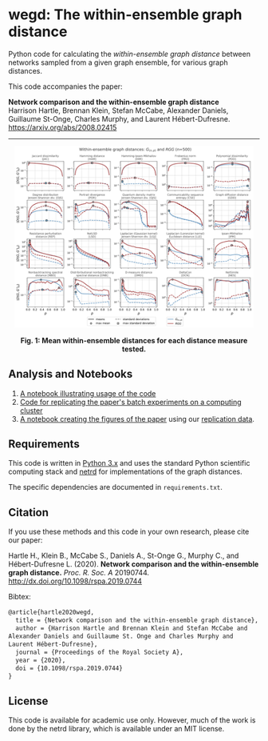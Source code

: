 # wegd: The within-ensemble graph distance
Python code for calculating the *within-ensemble graph distance* between networks
sampled from a given graph ensemble, for various graph distances.

This code accompanies the paper: 

**Network comparison and the within-ensemble graph distance**\
Harrison Hartle, Brennan Klein, Stefan McCabe, Alexander Daniels,
Guillaume St-Onge, Charles Murphy, and Laurent Hébert-Dufresne.
https://arxiv.org/abs/2008.02415

- - - -

<p align="center">
<img src="figs/pngs/gnp_rgg_wegd_p_n500.png" alt="example RGG ER" width="95%"/>
</p>

**<p align="center">Fig. 1: Mean within-ensemble distances for each distance measure tested.**

## Analysis and Notebooks

1. [A notebook illustrating usage of the code](https://github.com/jkbren/wegd/blob/master/code/wegd-example.ipynb)
2. [Code for replicating the paper's batch experiments on a computing cluster](https://github.com/jkbren/wegd/blob/master/cluster/)
3. [A notebook creating the figures of the paper](https://github.com/jkbren/wegd/blob/master/code/make-all-plots.ipynb) using our [replication data](https://github.com/jkbren/wegd/tree/master/data).


## Requirements  <a name="requirements"/>

This code is written in [Python 3.x](https://www.python.org) and uses 
the standard Python scientific computing stack and [netrd](https://github.com/netsiphd/netrd/)
for implementations of the graph distances.

The specific dependencies are documented in `requirements.txt`.

## Citation   <a name="citation"/>

If you use these methods and this code in your own research, please cite our paper:

Hartle H., Klein B., McCabe S., Daniels A., St-Onge G., Murphy C.,
and Hébert-Dufresne L. (2020).
**Network comparison and the within-ensemble graph distance.**
*Proc. R. Soc. A* 20190744. http://dx.doi.org/10.1098/rspa.2019.0744

Bibtex: 
```text
@article{hartle2020wegd,
  title = {Network comparison and the within-ensemble graph distance},
  author = {Harrison Hartle and Brennan Klein and Stefan McCabe and Alexander Daniels and Guillaume St. Onge and Charles Murphy and Laurent Hébert-Dufresne},
  journal = {Proceedings of the Royal Society A},
  year = {2020},
  doi = {10.1098/rspa.2019.0744}
}
```

## License

This code is available for academic use only. However, much of the work is done by the
netrd library, which is available under an MIT license.
